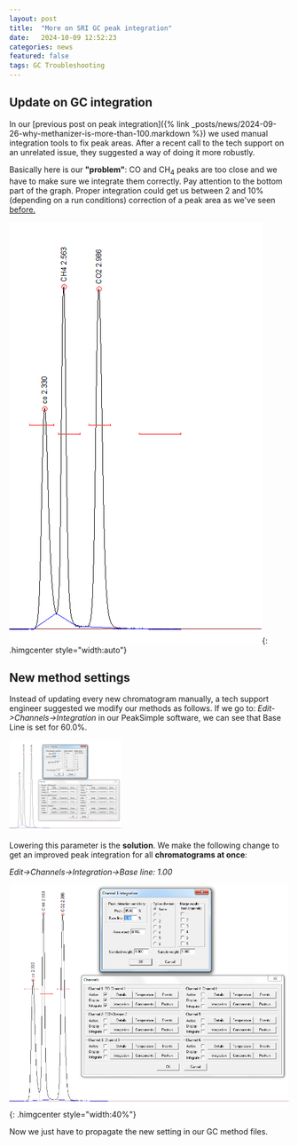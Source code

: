 ```yaml
---
layout: post
title:  "More on SRI GC peak integration"
date:   2024-10-09 12:52:23
categories: news
featured: false
tags: GC Troubleshooting
--- 
```

## Update on GC integration
In our [previous post on peak integration]({% link _posts/news/2024-09-26-why-methanizer-is-more-than-100.markdown %}) we used manual integration tools to fix peak areas. After a recent call to the tech support on an unrelated issue, they suggested a way of doing it more robustly.

Basically here is our **"problem"**:
CO and CH<sub>4</sub> peaks are too close and we have to make sure we integrate them correctly. Pay attention to the bottom part of the graph. Proper integration could get us between 2 and 10% (depending on a run conditions) correction of a peak area as we've seen <a href="why-methanizer-is-more-than-100">before.</a> 

<!-- inserting image with mardown -->
![](/images/gc2.1.png){: .himgcenter style="width:auto"}

## New method settings
Instead of updating every new chromatogram manually, a tech support engineer suggested we modify our methods as follows. If we go to: *Edit->Channels->Integration* in our PeakSimple software, we can see that Base Line is set for 60.0%.

<!-- inserting image with html -->
<img src="/images/gc2.2.png" class="himgcenter" style="width: 40%;">


Lowering this parameter is the **solution**. We make the following change 
to get an improved peak integration for all **chromatograms at once**:

*Edit->Channels->Integration->Base line: 1.00*

![](/images/gc2.3.png){: .himgcenter style="width:40%"}

Now we just have to propagate the new setting in our GC method files.




